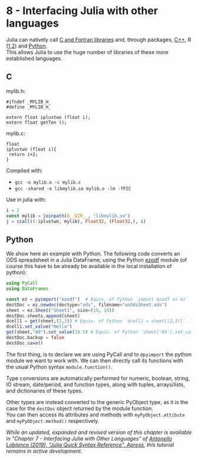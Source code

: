 # 8 - Interfacing Julia with other languages

Julia can natively call [C and Fortran libraries](http://docs.julialang.org/en/stable/manual/calling-c-and-fortran-code/) and, through packages, [C++](https://github.com/JuliaInterop/CxxWrap.jl), R \([1](https://github.com/JuliaInterop/RCall.jl),[2](https://github.com/lgautier/Rif.jl)\) and [Python](https://github.com/JuliaPy/PyCall.jl).  
This allows Julia to use the huge number of libraries of these more established languages.

## C

mylib.h:

```text
#ifndef _MYLIB_H_
#define _MYLIB_H_

extern float iplustwo (float i);
extern float getTen ();
```

mylib.c:

```text
float
iplustwo (float i){
 return i+2;
}
```

Compiled with:

* `gcc -o mylib.o -c mylib.c`
* `gcc -shared -o libmylib.so mylib.o -lm -fPIC`

Use in julia with:

```julia
i = 2
const mylib = joinpath(@__DIR__, "libmylib.so")
j = ccall((:iplustwo, mylib), Float32, (Float32,), i)
```

## Python

We show here an example with Python. The following code converts an ODS spreadsheet in a Julia DataFrame, using the Python [ezodf](https://github.com/T0ha/ezodf) module \(of course this have to be already be available in the local installation of python\):

```julia
using PyCall
using DataFrames

const ez = pyimport("ezodf")  # Equiv. of Python `import ezodf as ez`
destDoc = ez.newdoc(doctype="ods", filename="anOdsSheet.ods")
sheet = ez.Sheet("Sheet1", size=(10, 10))
destDoc.sheets.append(sheet)
dcell1 = get(sheet,(2,3)) # Equiv. of Python `dcell1 = sheet[(2,3)]`. This is cell "D3" !
dcell1.set_value("Hello")
get(sheet,"A9").set_value(10.5) # Equiv. of Python `sheet['A9'].set_value(10.5)`
destDoc.backup = false
destDoc.save()
```

The first thing, is to declare we are using PyCall and to `@pyimport` the python module we want to work with. We can then directly call its functions with the usual Python syntax `module.function()`.

Type conversions are automatically performed for numeric, boolean, string, IO stream, date/period, and function types, along with tuples, arrays/lists, and dictionaries of these types.

Other types are instead converted to the generic PyObject type, as it is the case for the `destDoc` object returned by the module function.  
You can then access its attributes and methods with `myPyObject.attibute` and `myPyObject.method()` respectively.

_While an updated, expanded and revised version of this chapter is available in "Chapter 7 - Interfacing Julia with Other Languages" of [Antonello Lobianco (2019), "Julia Quick Syntax Reference", Apress](https://julia-book.com), this tutorial remains in active development._
